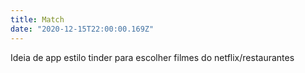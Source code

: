 ```yaml
---
title: Match
date: "2020-12-15T22:00:00.169Z"
---
```


Ideia de app estilo tinder para escolher filmes do netflix/restaurantes